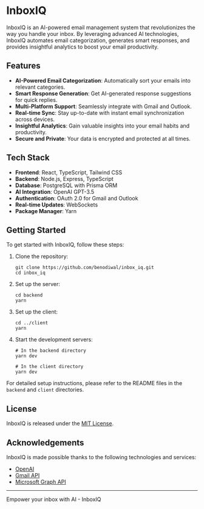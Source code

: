 # InboxIQ

InboxIQ is an AI-powered email management system that revolutionizes the way you handle your inbox. By leveraging advanced AI technologies, InboxIQ automates email categorization, generates smart responses, and provides insightful analytics to boost your email productivity.

## Features

- **AI-Powered Email Categorization**: Automatically sort your emails into relevant categories.
- **Smart Response Generation**: Get AI-generated response suggestions for quick replies.
- **Multi-Platform Support**: Seamlessly integrate with Gmail and Outlook.
- **Real-time Sync**: Stay up-to-date with instant email synchronization across devices.
- **Insightful Analytics**: Gain valuable insights into your email habits and productivity.
- **Secure and Private**: Your data is encrypted and protected at all times.

## Tech Stack

- **Frontend**: React, TypeScript, Tailwind CSS
- **Backend**: Node.js, Express, TypeScript
- **Database**: PostgreSQL with Prisma ORM
- **AI Integration**: OpenAI GPT-3.5
- **Authentication**: OAuth 2.0 for Gmail and Outlook
- **Real-time Updates**: WebSockets
- **Package Manager**: Yarn

## Getting Started

To get started with InboxIQ, follow these steps:

1. Clone the repository:
   ```
   git clone https://github.com/benodiwal/inbox_iq.git
   cd inbox_iq
   ```

2. Set up the server:
   ```
   cd backend
   yarn
   ```

3. Set up the client:
   ```
   cd ../client
   yarn
   ```

4. Start the development servers:
   ```
   # In the backend directory
   yarn dev

   # In the client directory
   yarn dev
   ```

For detailed setup instructions, please refer to the README files in the `backend` and `client` directories.

## License

InboxIQ is released under the [MIT License](LICENSE).

## Acknowledgements

InboxIQ is made possible thanks to the following technologies and services:
- [OpenAI](https://openai.com/)
- [Gmail API](https://developers.google.com/gmail/api)
- [Microsoft Graph API](https://developer.microsoft.com/en-us/graph)

---

Empower your inbox with AI - InboxIQ
